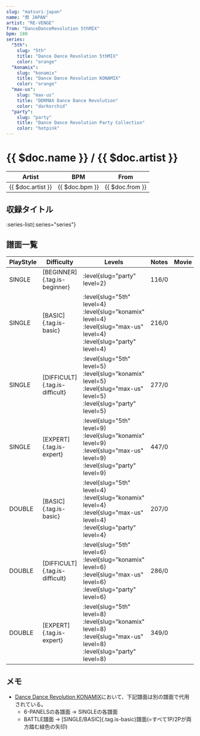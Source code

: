 ```yaml
---
slug: "matsuri-japan"
name: "祭 JAPAN"
artist: "RE-VENGE"
from: "DanceDanceRevolution 5thMIX"
bpm: 180
series:
  "5th":
    slug: "5th"
    title: "Dance Dance Revolution 5thMIX"
    color: "orange"
  "konamix":
    slug: "konamix"
    title: "Dance Dance Revolution KONAMIX"
    color: "orange"
  "max-us":
    slug: "max-us"
    title: "DDRMAX Dance Dance Revolution"
    color: "darkorchid"
  "party":
    slug: "party"
    title: "Dance Dance Revolution Party Collection"
    color: "hotpink"
---
```


# {{ $doc.name }} / {{ $doc.artist }}

|Artist|BPM|From|
|------|---|----|
|{{ $doc.artist }}|{{ $doc.bpm }}|{{ $doc.from }}|

## 収録タイトル

:series-list{:series="series"}

## 譜面一覧

|PlayStyle|Difficulty|Levels|Notes|Movie|
|---------|----------|------|-----|-----|
|SINGLE|[BEGINNER]{.tag.is-beginner}|:level{slug="party" level=2}|116/0||
|SINGLE|[BASIC]{.tag.is-basic}|:level{slug="5th" level=4} :level{slug="konamix" level=4} :level{slug="max-us" level=4} :level{slug="party" level=4}|216/0||
|SINGLE|[DIFFICULT]{.tag.is-difficult}|:level{slug="5th" level=5} :level{slug="konamix" level=5} :level{slug="max-us" level=5} :level{slug="party" level=5}|277/0||
|SINGLE|[EXPERT]{.tag.is-expert}|:level{slug="5th" level=9} :level{slug="konamix" level=9} :level{slug="max-us" level=9} :level{slug="party" level=9}|447/0||
|DOUBLE|[BASIC]{.tag.is-basic}|:level{slug="5th" level=4} :level{slug="konamix" level=4} :level{slug="max-us" level=4} :level{slug="party" level=4}|207/0||
|DOUBLE|[DIFFICULT]{.tag.is-difficult}|:level{slug="5th" level=6} :level{slug="konamix" level=6} :level{slug="max-us" level=6} :level{slug="party" level=6}|286/0||
|DOUBLE|[EXPERT]{.tag.is-expert}|:level{slug="5th" level=8} :level{slug="konamix" level=8} :level{slug="max-us" level=8} :level{slug="party" level=8}|349/0||

## メモ

- [Dance Dance Revolution KONAMIX](/series/konamix)において、下記譜面は別の譜面で代用されている。
  - 6-PANELSの各譜面 → SINGLEの各譜面
  - BATTLE譜面 → [SINGLE/BASIC]{.tag.is-basic}譜面(=すべて1P/2Pが両方踏む緑色の矢印)
